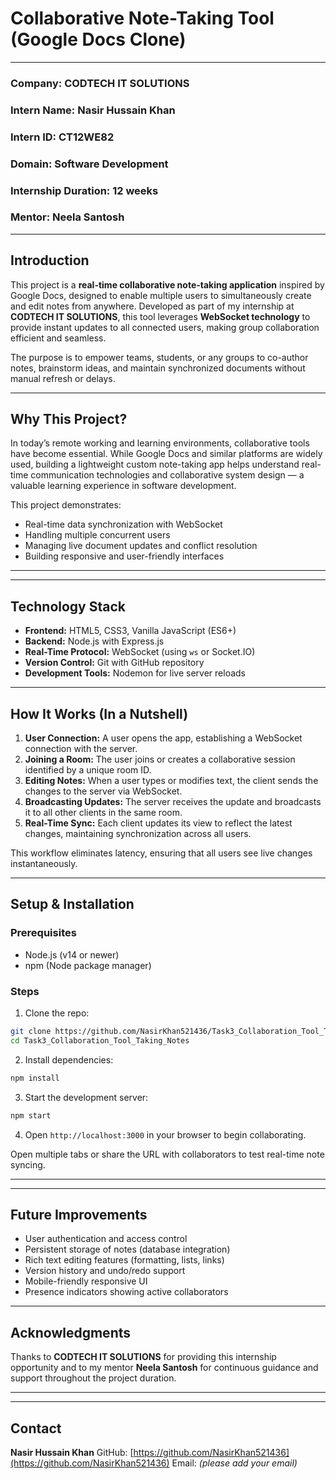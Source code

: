 
# Collaborative Note-Taking Tool (Google Docs Clone)

---
### **Company:** CODTECH IT SOLUTIONS

### **Intern Name:** Nasir Hussain Khan

### **Intern ID:** CT12WE82

### **Domain:** Software Development

### **Internship Duration:** 12 weeks

### **Mentor:** Neela Santosh

---

## Introduction

This project is a **real-time collaborative note-taking application** inspired by Google Docs, designed to enable multiple users to simultaneously create and edit notes from anywhere. Developed as part of my internship at **CODTECH IT SOLUTIONS**, this tool leverages **WebSocket technology** to provide instant updates to all connected users, making group collaboration efficient and seamless.

The purpose is to empower teams, students, or any groups to co-author notes, brainstorm ideas, and maintain synchronized documents without manual refresh or delays.

---

## Why This Project?

In today’s remote working and learning environments, collaborative tools have become essential. While Google Docs and similar platforms are widely used, building a lightweight custom note-taking app helps understand real-time communication technologies and collaborative system design — a valuable learning experience in software development.

This project demonstrates:

* Real-time data synchronization with WebSocket
* Handling multiple concurrent users
* Managing live document updates and conflict resolution
* Building responsive and user-friendly interfaces

---



---

## Technology Stack

* **Frontend:** HTML5, CSS3, Vanilla JavaScript (ES6+)
* **Backend:** Node.js with Express.js
* **Real-Time Protocol:** WebSocket (using `ws` or Socket.IO)
* **Version Control:** Git with GitHub repository
* **Development Tools:** Nodemon for live server reloads

---

## How It Works (In a Nutshell)

1. **User Connection:** A user opens the app, establishing a WebSocket connection with the server.
2. **Joining a Room:** The user joins or creates a collaborative session identified by a unique room ID.
3. **Editing Notes:** When a user types or modifies text, the client sends the changes to the server via WebSocket.
4. **Broadcasting Updates:** The server receives the update and broadcasts it to all other clients in the same room.
5. **Real-Time Sync:** Each client updates its view to reflect the latest changes, maintaining synchronization across all users.

This workflow eliminates latency, ensuring that all users see live changes instantaneously.

---

## Setup & Installation

### Prerequisites

* Node.js (v14 or newer)
* npm (Node package manager)

### Steps

1. Clone the repo:

```bash
git clone https://github.com/NasirKhan521436/Task3_Collaboration_Tool_Taking_Notes.git
cd Task3_Collaboration_Tool_Taking_Notes
```

2. Install dependencies:

```bash
npm install
```

3. Start the development server:

```bash
npm start
```

4. Open `http://localhost:3000` in your browser to begin collaborating.

Open multiple tabs or share the URL with collaborators to test real-time note syncing.

---

---

## Future Improvements

* User authentication and access control
* Persistent storage of notes (database integration)
* Rich text editing features (formatting, lists, links)
* Version history and undo/redo support
* Mobile-friendly responsive UI
* Presence indicators showing active collaborators

---

## Acknowledgments

Thanks to **CODTECH IT SOLUTIONS** for providing this internship opportunity and to my mentor **Neela Santosh** for continuous guidance and support throughout the project duration.

---



---

## Contact

**Nasir Hussain Khan**
GitHub: [https://github.com/NasirKhan521436](https://github.com/NasirKhan521436)
Email: *(please add your email)*

